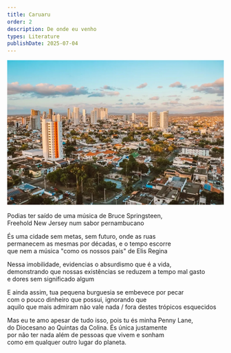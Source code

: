 ```yaml
---
title: Caruaru
order: 2
description: De onde eu venho
types: Literature
publishDate: 2025-07-04
---
```


![alt text](image.png)

Podias ter saído de uma música de Bruce Springsteen,  
Freehold New Jersey num sabor pernambucano  


És uma cidade sem metas, sem futuro, onde as ruas  
permanecem as mesmas por décadas, e o tempo escorre  
que nem a música "como os nossos pais" de Elis Regina 

Nessa imobilidade, evidencias o absurdismo que é a vida,  
demonstrando que nossas existências se reduzem a tempo mal gasto  
e dores sem significado algum  

E ainda assim, tua pequena burguesia se embevece por pecar  
com o pouco dinheiro que possui,  ignorando que  
aquilo que mais admiram não vale nada / fora destes trópicos esquecidos 

Mas eu te amo apesar de tudo isso, pois tu és minha Penny Lane,  
do Diocesano ao Quintas da Colina. És única justamente  
por não ter nada além de pessoas que vivem e sonham  
como em qualquer outro lugar do planeta.